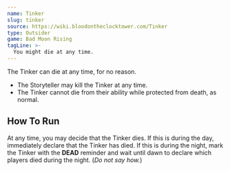 ```yaml
---
name: Tinker
slug: tinker
source: https://wiki.bloodontheclocktower.com/Tinker
type: Outsider
game: Bad Moon Rising
tagLine: >-
  You might die at any time.
---
```


The Tinker can die at any time, for no reason.

- The Storyteller may kill the Tinker at any time.
- The Tinker cannot die from their ability while protected from death,
  as normal.

## How To Run

At any time, you may decide that the Tinker dies. If this is during the
day, immediately declare that the Tinker has died. If this is during the
night, mark the Tinker with the **DEAD** reminder and wait until dawn to
declare which players died during the night. (_Do not say how._)
